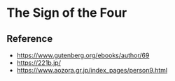# The Sign of the Four

## Reference

- https://www.gutenberg.org/ebooks/author/69
- https://221b.jp/
- https://www.aozora.gr.jp/index_pages/person9.html
